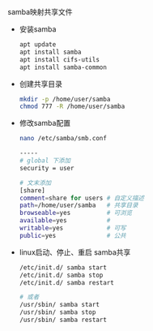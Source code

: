 samba映射共享文件

+ 安装samba

  ```bash
  apt update
  apt install samba
  apt install cifs-utils
  apt install samba-common
  ```

  

+ 创建共享目录

  ```bash
  mkdir -p /home/user/samba
  chmod 777 -R /home/user/samba
  ```



+ 修改samba配置

  ```bash
  nano /etc/samba/smb.conf
  
  -----
  # global 下添加
  security = user
  
  # 文末添加
  [share]
  comment=share for users # 自定义描述
  path=/home/user/samba   # 共享目录
  browseable=yes          # 可浏览
  available=yes           #
  writable=yes            # 可写
  public=yes              # 公共
  ```



+ linux启动、停止、重启 samba共享

  ```bash
  /etc/init.d/ samba start
  /etc/init.d/ samba stop
  /etc/init.d/ samba restart
  
  # 或者
  /usr/sbin/ samba start
  /usr/sbin/ samba stop
  /usr/sbin/ samba restart
  ```

  